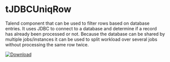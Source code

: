 # tJDBCUniqRow

Talend component that can be used to filter rows based on database entries. It uses JDBC to connect to a database and determine if a record has already been processed or not. Because the database can be shared by multiple jobs/instances it can be used to split workload over several jobs without processing the same row twice.

 [ ![Download](https://api.bintray.com/packages/paultegelaar/maven/tJDBCUniqRow/images/download.svg) ](https://bintray.com/paultegelaar/maven/tJDBCUniqRow/_latestVersion)
